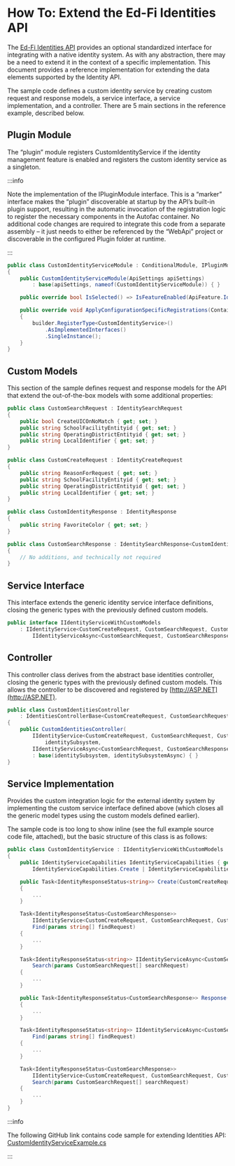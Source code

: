 # How To: Extend the Ed-Fi Identities API

The [Ed-Fi Identities
API](http://edfi.atlassian.net/wiki/spaces/ODSAPIS3V72/pages/23301616) provides
an optional standardized interface for integrating with a native identity
system. As with any abstraction, there may be a need to extend it in the context
of a specific implementation. This document provides a reference implementation
for extending the data elements supported by the Identity API.

The sample code defines a custom identity service by creating custom request and
response models, a service interface, a service implementation, and a
controller. There are 5 main sections in the reference example, described below.

## Plugin Module

The “plugin” module registers CustomIdentityService if the identity management
feature is enabled and registers the custom identity service as a singleton.

:::info

Note the implementation of the IPluginModule interface. This is a
“marker” interface makes the “plugin” discoverable at startup by the API’s
built-in plugin support, resulting in the automatic invocation of the
registration logic to register the necessary components in the Autofac
container. No additional code changes are required to integrate this code from
a separate assembly – it just needs to either be referenced by the “WebApi”
project or discoverable in the configured Plugin folder at runtime.

:::

```csharp
public class CustomIdentityServiceModule : ConditionalModule, IPluginModule
{
    public CustomIdentityServiceModule(ApiSettings apiSettings)
        : base(apiSettings, nameof(CustomIdentityServiceModule)) { }

    public override bool IsSelected() => IsFeatureEnabled(ApiFeature.IdentityManagement);

    public override void ApplyConfigurationSpecificRegistrations(ContainerBuilder builder)
    {
        builder.RegisterType<CustomIdentityService>()
            .AsImplementedInterfaces()
            .SingleInstance();
    }
}
```

## Custom Models

This section of the sample defines request and response models for the API that
extend the out-of-the-box models with some additional properties:

```csharp
public class CustomSearchRequest : IdentitySearchRequest
{
    public bool CreateUICOnNoMatch { get; set; }
    public string SchoolFacilityEntityid { get; set; }
    public string OperatingDistrictEntityid { get; set; }
    public string LocalIdentifier { get; set; }
}

public class CustomCreateRequest : IdentityCreateRequest
{
    public string ReasonForRequest { get; set; }
    public string SchoolFacilityEntityid { get; set; }
    public string OperatingDistrictEntityid { get; set; }
    public string LocalIdentifier { get; set; }
}

public class CustomIdentityResponse : IdentityResponse
{
    public string FavoriteColor { get; set; }
}

public class CustomSearchResponse : IdentitySearchResponse<CustomIdentityResponse>
{
    // No additions, and technically not required
}
```

## Service Interface

This interface extends the generic identity service interface definitions,
closing the generic types with the previously defined custom models.

```csharp
public interface IIdentityServiceWithCustomModels
    : IIdentityService<CustomCreateRequest, CustomSearchRequest, CustomSearchResponse, CustomIdentityResponse>,
        IIdentityServiceAsync<CustomSearchRequest, CustomSearchResponse, CustomIdentityResponse> { }
```

## Controller

This controller class derives from the abstract base identities controller,
closing the generic types with the previously defined custom models. This allows
the controller to be discovered and registered by
[http://ASP.NET](http://ASP.NET).

```csharp
public class CustomIdentitiesController
    : IdentitiesControllerBase<CustomCreateRequest, CustomSearchRequest, CustomSearchResponse, CustomIdentityResponse>
{
    public CustomIdentitiesController(
        IIdentityService<CustomCreateRequest, CustomSearchRequest, CustomSearchResponse, CustomIdentityResponse>
            identitySubsystem,
        IIdentityServiceAsync<CustomSearchRequest, CustomSearchResponse, CustomIdentityResponse> identitySubsystemAsync)
        : base(identitySubsystem, identitySubsystemAsync) { }
}
```

## Service Implementation

Provides the custom integration logic for the external identity system by
implementing the custom service interface defined above (which closes all the
generic model types using the custom models defined earlier).

The sample code is too long to show inline (see the full example source code
file, attached), but the basic structure of this class is as follows:

```csharp
public class CustomIdentityService : IIdentityServiceWithCustomModels
{
    public IdentityServiceCapabilities IdentityServiceCapabilities { get; } =
        IdentityServiceCapabilities.Create | IdentityServiceCapabilities.Results;

    public Task<IdentityResponseStatus<string>> Create(CustomCreateRequest createRequest)
    {
        ...
    }

    Task<IdentityResponseStatus<CustomSearchResponse>>
        IIdentityService<CustomCreateRequest, CustomSearchRequest, CustomSearchResponse, CustomIdentityResponse>.
        Find(params string[] findRequest)
    {
        ...
    }

    Task<IdentityResponseStatus<string>> IIdentityServiceAsync<CustomSearchRequest, CustomSearchResponse, CustomIdentityResponse>.
        Search(params CustomSearchRequest[] searchRequest)
    {
        ...
    }

    public Task<IdentityResponseStatus<CustomSearchResponse>> Response(string requestToken)
    {
        ...
    }

    Task<IdentityResponseStatus<string>> IIdentityServiceAsync<CustomSearchRequest, CustomSearchResponse, CustomIdentityResponse>.
        Find(params string[] findRequest)
    {
        ...
    }

    Task<IdentityResponseStatus<CustomSearchResponse>>
        IIdentityService<CustomCreateRequest, CustomSearchRequest, CustomSearchResponse, CustomIdentityResponse>.
        Search(params CustomSearchRequest[] searchRequest)
    {
        ...
    }
}
```

:::info

The following GitHub link contains code sample for extending Identities API:
[CustomIdentityServiceExample.cs](https://github.com/Ed-Fi-Alliance-OSS/Ed-Fi-ODS-Implementation/blob/main/Examples/How%20To%20-%20Extend%20the%20Ed-Fi%20Identities%20API/CustomIdentityServiceExample.cs)

:::
